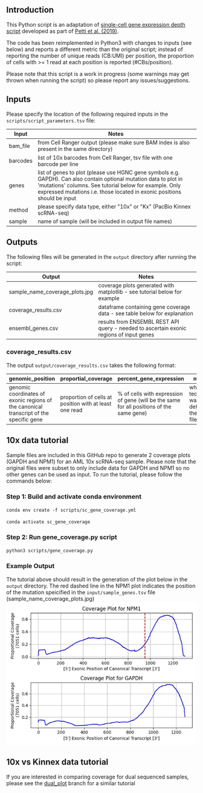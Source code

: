 ## Introduction
This Python script is an adaptation of [single-cell gene expression depth script](https://github.com/genome/scrna_mutations/tree/master/gex-depth-position) developed as part of [Petti et al. (2019)](https://www.nature.com/articles/s41467-019-11591-1).

The code has been reimplemented in Python3 with changes to inputs (see below) and reports a different metric than the original script; instead of reporting the number of unique reads (CB:UMI) per position, the proportion of cells with >= 1 read at each position is reported (#CBs/position). 

Please note that this script is a work in progress (some warnings may get thrown when running the script) so please report any issues/suggestions.

## Inputs
Please specify the location of the following required inputs in the `scripts/script_parameters.tsv` file:

| Input      | Notes                                                                                                                                                                                                                                                    |
| ---------- | -------------------------------------------------------------------------------------------------------------------------------------------------------------------------------------------------------------------------------------------------------- |
| bam_file   | from Cell Ranger output (please make sure BAM index is also present in the same directory)                                                                                                                                                               |
| barcodes   | list of 10x barcodes from Cell Ranger, tsv file with one barcode per line                                                                                                                                                                                |
| genes      | list of genes to plot (please use HGNC gene symbols e.g. GAPDH). Can also contain optional mutation data to plot in 'mutations' columns. See tutorial below for example. Only expressed mutations i.e. those located in exonic positions should be input |
| method     | please specify data type, either "10x" or "Kx" (PacBio Kinnex scRNA-seq)                                                                                                                                                                                 |
| sample     | name of sample (will be included in output file names)                                                                                                                                                                                                   |

## Outputs
The following files will be generated in the `output` directory after running the script:

| Output                           | Notes                                                                                      |
| -------------------------------- | -------------------------------------------------------------------------------------------|
| sample_name_coverage_plots.jpg   | coverage plots generated with matplotlib - see tutorial below for example                  |
| coverage_results.csv             | dataframe containing gene coverage data - see table below for explanation                  |
| ensembl_genes.csv                | results from ENSEMBL REST API query - needed to ascertain exonic regions of input genes    |

### coverage_results.csv
The output `output/coverage_results.csv` takes the following format:

| genomic_position                                                                       | proportial_coverage                                    | percent_gene_expression                                                                  | method                                         | sample         | gene         |
| -------------------------------------------------------------------------------------- | ------------------------------------------------------ | ---------------------------------------------------------------------------------------- | ---------------------------------------------- | -------------- | ------------ |
| genomic coordinates of exonic regions of the canonical transcript of the specific gene | proportion of cells at position with at least one read | % of cells with expression of gene (will be the same for all positions of the same gene) | which technology was defined in the input file | name of sample | name of gene |

## 10x data tutorial
Sample files are included in this GitHub repo to generate 2 coverage plots (GAPDH and NPM1) for an AML 10x scRNA-seq sample. Please note that the original files were subset to only include data for GAPDH and NPM1 so no other genes can be used as input. To run the tutorial, please follow the commands below:

### Step 1: Build and activate conda environment
`conda env create -f scripts/sc_gene_coverage.yml`

`conda activate sc_gene_coverage`

### Step 2: Run gene_coverage.py script
`python3 scripts/gene_coverage.py`

### Example Output
The tutorial above should result in the generation of the plot below in the `output` directory. The red dashed line in the NPM1 plot indicates the position of the mutation speicified in the `input/sample_genes.tsv` file (sample_name_coverage_plots.jpg)
![Coverage plots from sample data](https://github.com/modalaigh/Bern_PacBio_Data_Day_25/blob/main/sc_gene_coverage/tutorial_results/sample_name_coverage_plots.jpg)

## 10x vs Kinnex data tutorial 
If you are interested in comparing coverage for dual sequenced samples, please see the [dual_plot](https://github.com/modalaigh/Bern_PacBio_Data_Day_25/tree/main/ds_sc_gene_coverage) branch for a similar tutorial
